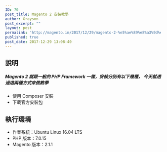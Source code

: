 ```yaml
---
ID: 70
post_title: Magento 2 安裝教學
author: Grayson
post_excerpt: ""
layout: post
permalink: 'http://magento.im/2017/12/29/magento-2-%e5%ae%89%e8%a3%9d%e6%95%99%e5%ad%b8/'
published: true
post_date: 2017-12-29 13:08:40
---
```

<h2>說明</h2>

<h5>Magento 2 就跟一般的 PHP Framework 一樣，安裝分別有以下幾種， 今天就透過這兩種方式來做教學</h5>

<ul>
<li>使用 Composer 安裝</li>
<li>下載官方安裝包</li>
</ul>

<h2>執行環境</h2>

<ul>
<li>作業系統：Ubuntu Linux 16.04 LTS</li>
<li>PHP 版本：7.0.15</li>
<li>Magento 版本：2.1.1</li>
</ul>